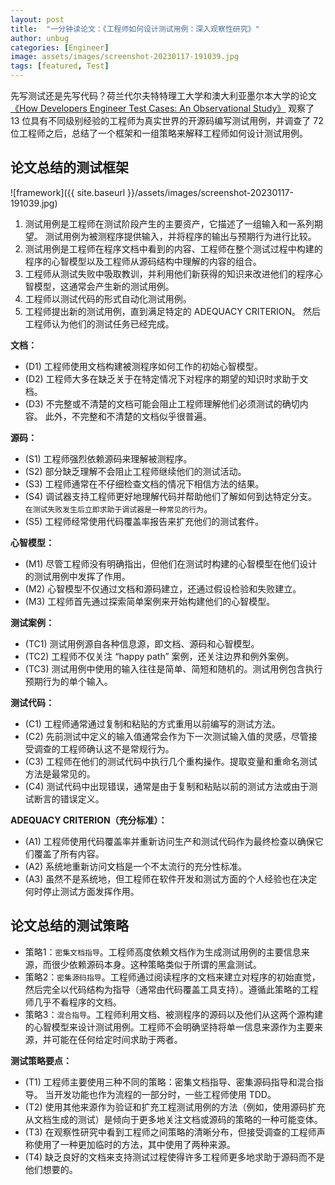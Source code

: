 ```yaml
---
layout: post
title:  "一分钟读论文：《工程师如何设计测试用例：深入观察性研究》"
author: unbug
categories: [Engineer]
image: assets/images/screenshot-20230117-191039.jpg
tags: [featured, Test]
---
```

先写测试还是先写代码？荷兰代尔夫特特理工大学和澳大利亚墨尔本大学的论文[《How Developers Engineer Test Cases: An Observational Study》][paper1-url] 观察了 13 位具有不同级别经验的工程师为真实世界的开源码编写测试用例，并调查了 72 位工程师之后，总结了一个框架和一组策略来解释工程师如何设计测试用例。

## 论文总结的测试框架

![framework]({{ site.baseurl }}/assets/images/screenshot-20230117-191039.jpg)

1. 测试用例是工程师在测试阶段产生的主要资产，它描述了一组输入和一系列期望。 测试用例为被测程序提供输入，并将程序的输出与预期行为进行比较。
2. 测试用例是工程师在程序文档中看到的内容、工程师在整个测试过程中构建的程序的心智模型以及工程师从源码结构中理解的内容的组合。
3. 工程师从测试失败中吸取教训，并利用他们新获得的知识来改进他们的程序心智模型，这通常会产生新的测试用例。
4. 工程师以测试代码的形式自动化测试用例。
5. 工程师提出新的测试用例，直到满足特定的 ADEQUACY CRITERION。 然后工程师认为他们的测试任务已经完成。

**文档：**
- (D1) 工程师使用文档构建被测程序如何工作的初始心智模型。
- (D2) 工程师大多在缺乏关于在特定情况下对程序的期望的知识时求助于文档。
- (D3) 不完整或不清楚的文档可能会阻止工程师理解他们必须测试的确切内容。 此外，不完整和不清楚的文档似乎很普遍。

**源码：**
- (S1) 工程师强烈依赖源码来理解被测程序。
- (S2) 部分缺乏理解不会阻止工程师继续他们的测试活动。
- (S3) 工程师通常在不仔细检查文档的情况下相信方法的结果。
- (S4) 调试器支持工程师更好地理解代码并帮助他们了解如何到达特定分支。 `在测试失败发生后立即求助于调试器是一种常见的行为`。
- (S5) 工程师经常使用代码覆盖率报告来扩充他们的测试套件。


**心智模型：**
- (M1) 尽管工程师没有明确指出，但他们在测试时构建的心智模型在他们设计的测试用例中发挥了作用。
- (M2) 心智模型不仅通过文档和源码建立，还通过假设检验和失败建立。
- (M3) 工程师首先通过探索简单案例来开始构建他们的心智模型。


**测试案例：**
- (TC1) 测试用例源自各种信息源，即文档、源码和心智模型。
- (TC2) 工程师不仅关注 “happy path” 案例，还关注边界和例外案例。
- (TC3) 测试用例中使用的输入往往是简单、简短和随机的。测试用例包含执行预期行为的单个输入。


**测试代码：**
- (C1) 工程师通常通过复制和粘贴的方式重用以前编写的测试方法。
- (C2) 先前测试中定义的输入值通常会作为下一次测试输入值的灵感，尽管接受调查的工程师确认这不是常规行为。
- (C3) 工程师在他们的测试代码中执行几个重构操作。提取变量和重命名测试方法是最常见的。
- (C4) 测试代码中出现错误，通常是由于复制和粘贴以前的测试方法或由于测试断言的错误定义。

**ADEQUACY CRITERION（充分标准）：**
- (A1) 工程师使用代码覆盖率并重新访问生产和测试代码作为最终检查以确保它们覆盖了所有内容。
- (A2) 系统地重新访问文档是一个不太流行的充分性标准。
- (A3) 虽然不是系统地，但工程师在软件开发和测试方面的个人经验也在决定何时停止测试方面发挥作用。

## 论文总结的测试策略
- 策略1：`密集文档指导`。工程师高度依赖文档作为生成测试用例的主要信息来源，而很少依赖源码本身。这种策略类似于所谓的黑盒测试。
- 策略2：`密集源码指导`。工程师通过阅读程序的文档来建立对程序的初始直觉，然后完全以代码结构为指导（通常由代码覆盖工具支持）。遵循此策略的工程师几乎不看程序的文档。
- 策略3：`混合指导`。工程师利用文档、被测程序的源码以及他们从这两个源构建的心智模型来设计测试用例。工程师不会明确坚持将单一信息来源作为主要来源，并可能在任何给定时间求助于两者。

**测试策略要点：**
- (T1) 工程师主要使用三种不同的策略：密集文档指导、密集源码指导和混合指导。 当开发功能也作为流程的一部分时，一些工程师使用 TDD。
- (T2) 使用其他来源作为验证和扩充工程测试用例的方法（例如，使用源码扩充从文档生成的测试）是倾向于更多地关注文档或源码的策略的一种可能变体。
- (T3) 在观察性研究中看到工程师之间策略的清晰分布，但接受调查的工程师声称使用了一种更加临时的方法，其中使用了两种来源。
- (T4) 缺乏良好的文档来支持测试过程使得许多工程师更多地求助于源码而不是他们想要的。


[paper1-url]: https://arxiv.org/pdf/2103.01783.pdf